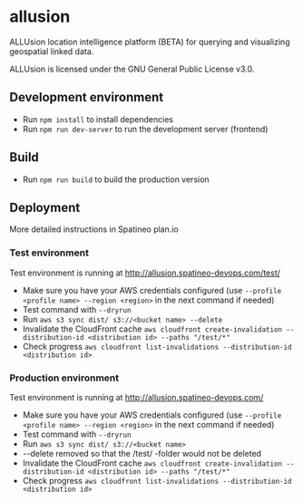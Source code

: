# allusion

ALLUsion location intelligence platform (BETA) for querying and visualizing geospatial linked data.

ALLUsion is licensed under the GNU General Public License v3.0.

## Development environment

* Run `npm install` to install dependencies
* Run `npm run dev-server` to run the development server (frontend)

## Build

* Run `npm run build` to build the production version

## Deployment

More detailed instructions in Spatineo plan.io

### Test environment

Test environment is running at http://allusion.spatineo-devops.com/test/

* Make sure you have your AWS credentials configured (use `--profile <profile name> --region <region>` in the next command if needed)
* Test command with `--dryrun`
* Run `aws s3 sync dist/ s3://<bucket name> --delete`
* Invalidate the CloudFront cache `aws cloudfront create-invalidation --distribution-id <distribution id> --paths "/test/*"`
* Check progress `aws cloudfront list-invalidations --distribution-id <distribution id>`

### Production environment

Test environment is running at http://allusion.spatineo-devops.com/

* Make sure you have your AWS credentials configured (use `--profile <profile name> --region <region>` in the next command if needed)
* Test command with `--dryrun`
* Run `aws s3 sync dist/ s3://<bucket name>`
* --delete removed so that the /test/ -folder would not be deleted
* Invalidate the CloudFront cache `aws cloudfront create-invalidation --distribution-id <distribution id> --paths "/test/*"`
* Check progress `aws cloudfront list-invalidations --distribution-id <distribution id>`
